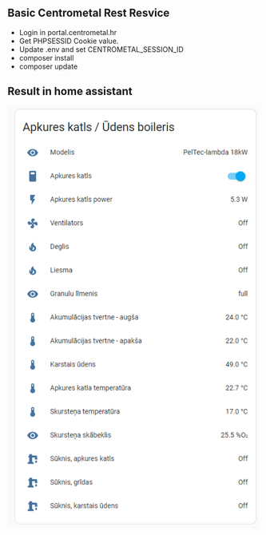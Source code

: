 ## Basic Centrometal Rest Resvice

* Login in portal.centrometal.hr
* Get PHPSESSID Cookie value.
* Update .env and set CENTROMETAL_SESSION_ID
* composer install
* composer update

## Result in home assistant
![Alt text](/storage/home-assistant-result.png?raw=true "Home Assitant Card")
